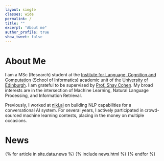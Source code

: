 ```yaml
---
layout: single
classes: wide
permalink: /
title: ""
excerpt: "About me"
author_profile: true
show_tweet: false
---
```


# About Me
I am a MSc (Research) student at the [Institute for Language, Cognition and Computation](http://web.inf.ed.ac.uk/ilcc) (School of Informatics)
academic unit of the [University of Edinburgh](https://www.ed.ac.uk/). I am grateful to be supervised by [Prof. Shay Cohen](http://homepages.inf.ed.ac.uk/scohen/).
My broad interests are in the intersection of Machine Learning, Natural Language Processing, and Information Retrieval. 

Previously, I worked at [niki.ai](http://niki.ai/) on building NLP capabilities for a conversational AI system. 
For several years, I actively participated in crowd-sourced machine learning contests, placing in the money on multiple occasions.


# News
<table>
{% for article in site.data.news %}
<tr>
{% include news.html %}
</tr>
{% endfor %}
</table>